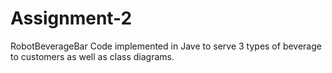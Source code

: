 # Assignment-2
RobotBeverageBar
Code implemented in Jave to serve 3 types of beverage to customers as well as class diagrams.
